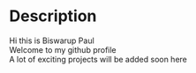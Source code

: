 # Description

Hi this is Biswarup Paul
<br>
Welcome to my github profile
<br>
A lot of exciting projects will be added soon here

